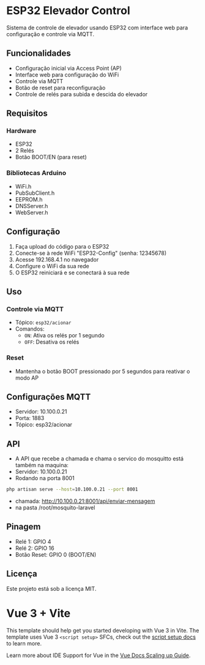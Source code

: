 # ESP32 Elevador Control

Sistema de controle de elevador usando ESP32 com interface web para configuração e controle via MQTT.

## Funcionalidades

- Configuração inicial via Access Point (AP)
- Interface web para configuração do WiFi
- Controle via MQTT
- Botão de reset para reconfiguração
- Controle de relés para subida e descida do elevador

## Requisitos

### Hardware
- ESP32
- 2 Relés
- Botão BOOT/EN (para reset)

### Bibliotecas Arduino
- WiFi.h
- PubSubClient.h
- EEPROM.h
- DNSServer.h
- WebServer.h

## Configuração

1. Faça upload do código para o ESP32
2. Conecte-se à rede WiFi "ESP32-Config" (senha: 12345678)
3. Acesse 192.168.4.1 no navegador
4. Configure o WiFi da sua rede
5. O ESP32 reiniciará e se conectará à sua rede

## Uso

### Controle via MQTT
- Tópico: `esp32/acionar`
- Comandos:
  - `ON`: Ativa os relés por 1 segundo
  - `OFF`: Desativa os relés

### Reset
- Mantenha o botão BOOT pressionado por 5 segundos para reativar o modo AP

## Configurações MQTT
- Servidor: 10.100.0.21
- Porta: 1883
- Tópico: esp32/acionar

## API
- A API que recebe a chamada e chama o servico do mosquitto está também na maquina:
- Servidor: 10.100.0.21 
- Rodando na porta 8001 
~~~bash
php artisan serve --host=10.100.0.21 --port 8001
~~~ 
- chamada: http://10.100.0.21:8001/api/enviar-mensagem
- na pasta /root/mosquito-laravel


## Pinagem

- Relé 1: GPIO 4
- Relé 2: GPIO 16
- Botão Reset: GPIO 0 (BOOT/EN)

## Licença
Este projeto está sob a licença MIT.

# Vue 3 + Vite

This template should help get you started developing with Vue 3 in Vite. The template uses Vue 3 `<script setup>` SFCs, check out the [script setup docs](https://v3.vuejs.org/api/sfc-script-setup.html#sfc-script-setup) to learn more.

Learn more about IDE Support for Vue in the [Vue Docs Scaling up Guide](https://vuejs.org/guide/scaling-up/tooling.html#ide-support).

